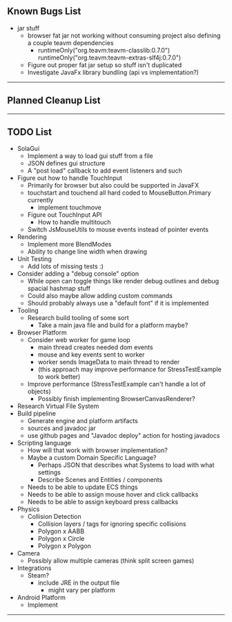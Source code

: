 ## Known Bugs List
* jar stuff
  * browser fat jar not working without consuming project also defining a couple teavm dependencies
    * runtimeOnly("org.teavm:teavm-classlib:0.7.0")
      runtimeOnly("org.teavm:teavm-extras-slf4j:0.7.0")
  * Figure out proper fat jar setup so stuff isn't duplicated
  * Investigate JavaFx library bundling (api vs implementation?)

-----------------------------------------------------------------------------------------------------------------------

## Planned Cleanup List

-----------------------------------------------------------------------------------------------------------------------

## TODO List
* SolaGui
  * Implement a way to load gui stuff from a file
  * JSON defines gui structure
  * A "post load" callback to add event listeners and such
* Figure out how to handle TouchInput
  * Primarily for browser but also could be supported in JavaFX
  * touchstart and touchend all hard coded to MouseButton.Primary currently
    * implement touchmove
  * Figure out TouchInput API
    * How to handle multitouch
  * Switch JsMouseUtils to mouse events instead of pointer events
* Rendering
  * Implement more BlendModes
  * Ability to change line width when drawing
* Unit Testing
  * Add lots of missing tests :)
* Consider adding a "debug console" option
  * While open can toggle things like render debug outlines and debug spacial hashmap stuff
  * Could also maybe allow adding custom commands
  * Should probably always use a "default font" if it is implemented
* Tooling
  * Research build tooling of some sort
    * Take a main java file and build for a platform maybe?
* Browser Platform
  * Consider web worker for game loop
    * main thread creates needed dom events
    * mouse and key events sent to worker
    * worker sends ImageData to main thread to render
    * (this approach may improve performance for StressTestExample to work better)
  * Improve performance (StressTestExample can't handle a lot of objects)
    * Possibly finish implementing BrowserCanvasRenderer?
* Research Virtual File System
* Build pipeline
  * Generate engine and platform artifacts
  * sources and javadoc jar
  * use github pages and "Javadoc deploy" action for hosting javadocs
* Scripting language
  * How will that work with browser implementation?
  * Maybe a custom Domain Specific Language?
    * Perhaps JSON that describes what Systems to load with what settings
    * Describe Scenes and Entities / components
  * Needs to be able to update ECS things
  * Needs to be able to assign mouse hover and click callbacks
  * Needs to be able to assign keyboard press callbacks
* Physics
  * Collision Detection
    * Collision layers / tags for ignoring specific collisions
    * Polygon x AABB
    * Polygon x Circle
    * Polygon x Polygon
* Camera
  * Possibly allow multiple cameras (think split screen games)
* Integrations
  * Steam?
    * include JRE in the output file
      * might vary per platform
* Android Platform
  * Implement

-----------------------------------------------------------------------------------------------------------------------

